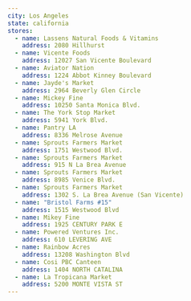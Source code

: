 ```yaml
---
city: Los Angeles
state: california
stores:
  - name: Lassens Natural Foods & Vitamins
    address: 2080 Hillhurst
  - name: Vicente Foods
    address: 12027 San Vicente Boulevard
  - name: Aviator Nation
    address: 1224 Abbot Kinney Boulevard
  - name: Jayde's Market
    address: 2964 Beverly Glen Circle
  - name: Mickey Fine
    address: 10250 Santa Monica Blvd.
  - name: The York Stop Market
    address: 5941 York Blvd.
  - name: Pantry LA
    address: 8336 Melrose Avenue
  - name: Sprouts Farmers Market
    address: 1751 Westwood Blvd.
  - name: Sprouts Farmers Market
    address: 915 N La Brea Avenue
  - name: Sprouts Farmers Market
    address: 8985 Venice Blvd.
  - name: Sprouts Farmers Market
    address: 1302 S. La Brea Avenue (San Vicente)
  - name: "Bristol Farms #15"
    address: 1515 Westwood Blvd
  - name: Mikey Fine
    address: 1925 CENTURY PARK E
  - name: Powered Ventures Inc.
    address: 610 LEVERING AVE
  - name: Rainbow Acres
    address: 13208 Washington Blvd
  - name: Cosi PBC Canteen
    address: 1404 NORTH CATALINA
  - name: La Tropicana Market
    address: 5200 MONTE VISTA ST
---
```

